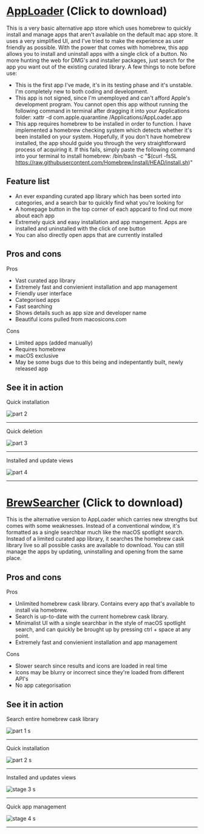 # [AppLoader](https://github.com/RandomAccessMemory10/AppLoader/releases/download/v1.0/AppLoader.dmg) (Click to download)
This is a very basic alternative app store which uses homebrew to quickly install and manage apps that aren't available on the default mac app store. It uses a very simplified UI, and I've tried to make the experience as user friendly as possible. With the power that comes with homebrew, this app allows you to install and uninstall apps with a single click of a button. No more hunting the web for DMG's and installer packages, just search for the app you want out of the existing curated library.
A few things to note before use:
- This is the first app I've made, it's in its testing phase and it's unstable. I'm completely new to both coding and development.
- This app is not signed, since I'm unemployed and can't afford Apple's development program. You cannot open this app without running the following command in terminal after dragging it into your Applications folder:
xattr -d com.apple.quarantine /Applications/AppLoader.app
- This app requires homebrew to be installed in order to function. I have implemented a homebrew checking system which detects whether it's been installed on your system. Hopefully, if you don't have homebrew installed, the app should guide you through the very straightforward process of acquiring it. If this fails, simply paste the following command into your terminal to install homebrew:
/bin/bash -c "$(curl -fsSL https://raw.githubusercontent.com/Homebrew/install/HEAD/install.sh)"

## Feature list
- An ever expanding curated app library which has been sorted into categories, and a search bar to quickly find what you're looking for
- A homepage button in the top corner of each appcard to find out more about each app
- Extremely quick and easy installation and app mangement. Apps are installed and uninstalled with the click of one button
- You can also directly open apps that are currently installed

## Pros and cons
Pros
- Vast curated app library
- Extremely fast and convienient installation and app management
- Friendly user interface
- Categorised apps
- Fast searching
- Shows details such as app size and developer name
- Beautiful icons pulled from macosicons.com

Cons
- Limited apps (added manually)
- Requires homebrew
- macOS exclusive
- May be some bugs due to this being and indepentantly built, newly released app

## See it in action
Quick installation

![part 2](https://github.com/user-attachments/assets/147b6eba-8c3e-4a51-9e70-f774c46fb4bf)

---

Quick deletion

![part 3](https://github.com/user-attachments/assets/56074dcb-2da3-4d99-82f6-50a4c348935a)

---

Installed and update views

![part 4](https://github.com/user-attachments/assets/b99098e5-c7f2-4555-bc70-276b65c963e7)

----

# [BrewSearcher](https://github.com/RandomAccessMemory10/AppLoader/releases/download/v1.0.0/BrewSearcher.dmg) (Click to download)
This is the alternative version to AppLoader which carries new strengths but comes with some weaknesses. Instead of a conventional window, it's formatted as a single searchbar much like the macOS spotlight search. Instead of a limited curated app library, it searches the homebrew cask library live so all possible casks are available to download. You can still manage the apps by updating, uninstalling and opening from the same place.

## Pros and cons
Pros
- Unlimited homebrew cask library. Contains every app that's available to install via homebrew.
- Search is up-to-date with the current homebrew cask library.
- Minimalist UI with a single searchbar in the style of macOS spotlight search, and can quickly be brought up by pressing ctrl + space at any point.
- Extremely fast and convienient installation and app management

Cons
- Slower search since results and icons are loaded in real time
- Icons may be blurry or incorrect since they're loaded from different API's
- No app categorisation

## See it in action
Search entire homebrew cask library

![part 1 s](https://github.com/user-attachments/assets/21a93aab-357b-439f-b4ff-3ddb0362fe39)

---

Quick installation

![part 2 s](https://github.com/user-attachments/assets/45bbbdb5-f110-4299-8c8f-2976a535d8ed)

---

Installed and updates views

![stage 3 s](https://github.com/user-attachments/assets/07af6a0b-967a-47e0-946f-91dd26501493)


---

Quick app management

![stage 4 s](https://github.com/user-attachments/assets/65884857-f969-40b5-b477-8935ba5a5155)

---
